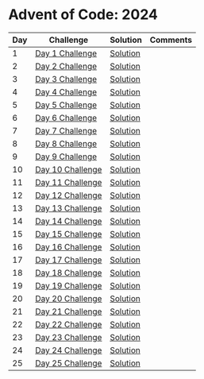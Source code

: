 # Advent of Code: 2024

| Day | Challenge | Solution | Comments |
|-----|-----------|----------|------|
| 1   | [Day 1 Challenge](https://adventofcode.com/2024/day/1) | [Solution](#) |  |
| 2   | [Day 2 Challenge](https://adventofcode.com/2024/day/2) | [Solution](#) |  |
| 3   | [Day 3 Challenge](https://adventofcode.com/2024/day/3) | [Solution](#) |  |
| 4   | [Day 4 Challenge](https://adventofcode.com/2024/day/4) | [Solution](#) |  |
| 5   | [Day 5 Challenge](https://adventofcode.com/2024/day/5) | [Solution](#) |  |
| 6   | [Day 6 Challenge](https://adventofcode.com/2024/day/6) | [Solution](#) |  |
| 7   | [Day 7 Challenge](https://adventofcode.com/2024/day/7) | [Solution](#) |  |
| 8   | [Day 8 Challenge](https://adventofcode.com/2024/day/8) | [Solution](#) |  |
| 9   | [Day 9 Challenge](https://adventofcode.com/2024/day/9) | [Solution](#) |  |
| 10  | [Day 10 Challenge](https://adventofcode.com/2024/day/10) | [Solution](#) |  |
| 11  | [Day 11 Challenge](https://adventofcode.com/2024/day/11) | [Solution](#) |  |
| 12  | [Day 12 Challenge](https://adventofcode.com/2024/day/12) | [Solution](#) |  |
| 13  | [Day 13 Challenge](https://adventofcode.com/2024/day/13) | [Solution](#) |  |
| 14  | [Day 14 Challenge](https://adventofcode.com/2024/day/14) | [Solution](#) |  |
| 15  | [Day 15 Challenge](https://adventofcode.com/2024/day/15) | [Solution](#) |  |
| 16  | [Day 16 Challenge](https://adventofcode.com/2024/day/16) | [Solution](#) |  |
| 17  | [Day 17 Challenge](https://adventofcode.com/2024/day/17) | [Solution](#) |  |
| 18  | [Day 18 Challenge](https://adventofcode.com/2024/day/18) | [Solution](#) |  |
| 19  | [Day 19 Challenge](https://adventofcode.com/2024/day/19) | [Solution](#) |  |
| 20  | [Day 20 Challenge](https://adventofcode.com/2024/day/20) | [Solution](#) |  |
| 21  | [Day 21 Challenge](https://adventofcode.com/2024/day/21) | [Solution](#) |  |
| 22  | [Day 22 Challenge](https://adventofcode.com/2024/day/22) | [Solution](#) |  |
| 23  | [Day 23 Challenge](https://adventofcode.com/2024/day/23) | [Solution](#) |  |
| 24  | [Day 24 Challenge](https://adventofcode.com/2024/day/24) | [Solution](#) |  |
| 25  | [Day 25 Challenge](https://adventofcode.com/2024/day/25) | [Solution](#) |  |
